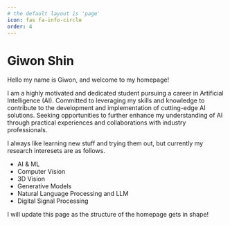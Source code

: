 ```yaml
---
# the default layout is 'page'
icon: fas fa-info-circle
order: 4
---
```


# Giwon Shin

Hello my name is Giwon, and welcome to my homepage!

I am a highly motivated and dedicated student pursuing a career in Artificial Intelligence (AI). Committed to leveraging my skills and knowledge to contribute to the development and implementation of cutting-edge AI solutions. Seeking opportunities to further enhance my understanding of AI through practical experiences and collaborations with industry professionals.

I always like learning new stuff and trying them out, but currently my research interesets are as follows.
- AI & ML
- Computer Vision
- 3D Vision
- Generative Models
- Natural Language Processing and LLM
- Digital Signal Processing

I will update this page as the structure of the homepage gets in shape!


<!-- download link of my CV -->

<!-- # Education

## Yonsei University - Seoul, South Korea
Bachlor of Science in Electrical and Electronic Engineering \
Bachlor of Science in Civil and Environmental Engineering

## Relevent Coursework

- Engineering Mathmatics
- Engineering Physics
- Linear Algebra
- Data Structure
- Signals and Systems
- Probability and Random Variables
- AI and Civil Eng.
- Deep Learning Lab

# Publications

# Awards & Honors

# skills

# Research experience

# Professional Experience -->
